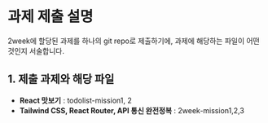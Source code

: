 # 과제 제출 설명
2week에 할당된 과제를 하나의 git repo로 제출하기에, 과제에 해당하는 파일이 어떤것인지 서술합니다.

## 1. 제출 과제와 해당 파일 
- **React 맛보기** : todolist-mission1, 2
- **Tailwind CSS, React Router, API 통신 완전정복** : 2week-mission1,2,3
